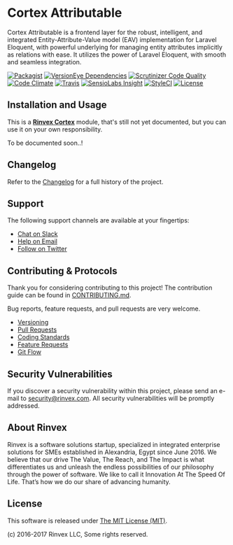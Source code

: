 # Cortex Attributable

Cortex Attributable is a frontend layer for the robust, intelligent, and integrated Entity-Attribute-Value model (EAV) implementation for Laravel Eloquent, with powerful underlying for managing entity attributes implicitly as relations with ease. It utilizes the power of Laravel Eloquent, with smooth and seamless integration.

[![Packagist](https://img.shields.io/packagist/v/cortex/attributable.svg?label=Packagist&style=flat-square)](https://packagist.org/packages/cortex/attributable)
[![VersionEye Dependencies](https://img.shields.io/versioneye/d/php/cortex:attributable.svg?label=Dependencies&style=flat-square)](https://www.versioneye.com/php/cortex:attributable/)
[![Scrutinizer Code Quality](https://img.shields.io/scrutinizer/g/cortex/attributable.svg?label=Scrutinizer&style=flat-square)](https://scrutinizer-ci.com/g/cortex/attributable/)
[![Code Climate](https://img.shields.io/codeclimate/github/cortex/attributable.svg?label=CodeClimate&style=flat-square)](https://codeclimate.com/github/cortex/attributable)
[![Travis](https://img.shields.io/travis/cortex/attributable.svg?label=TravisCI&style=flat-square)](https://travis-ci.org/cortex/attributable)
[![SensioLabs Insight](https://img.shields.io/sensiolabs/i/0d75eee8-56d9-44c6-9b73-f47e06a801c7.svg?label=SensioLabs&style=flat-square)](https://insight.sensiolabs.com/projects/0d75eee8-56d9-44c6-9b73-f47e06a801c7)
[![StyleCI](https://styleci.io/repos/89985515/shield)](https://styleci.io/repos/89985515)
[![License](https://img.shields.io/packagist/l/cortex/attributable.svg?label=License&style=flat-square)](https://github.com/cortex/attributable/blob/develop/LICENSE)


## Installation and Usage

This is a **[Rinvex Cortex](https://github.com/rinvex/cortex)** module, that's still not yet documented, but you can use it on your own responsibility.

To be documented soon..!


## Changelog

Refer to the [Changelog](CHANGELOG.md) for a full history of the project.


## Support

The following support channels are available at your fingertips:

- [Chat on Slack](http://chat.rinvex.com)
- [Help on Email](mailto:help@rinvex.com)
- [Follow on Twitter](https://twitter.com/rinvex)


## Contributing & Protocols

Thank you for considering contributing to this project! The contribution guide can be found in [CONTRIBUTING.md](CONTRIBUTING.md).

Bug reports, feature requests, and pull requests are very welcome.

- [Versioning](CONTRIBUTING.md#versioning)
- [Pull Requests](CONTRIBUTING.md#pull-requests)
- [Coding Standards](CONTRIBUTING.md#coding-standards)
- [Feature Requests](CONTRIBUTING.md#feature-requests)
- [Git Flow](CONTRIBUTING.md#git-flow)


## Security Vulnerabilities

If you discover a security vulnerability within this project, please send an e-mail to [security@rinvex.com](security@rinvex.com). All security vulnerabilities will be promptly addressed.


## About Rinvex

Rinvex is a software solutions startup, specialized in integrated enterprise solutions for SMEs established in Alexandria, Egypt since June 2016. We believe that our drive The Value, The Reach, and The Impact is what differentiates us and unleash the endless possibilities of our philosophy through the power of software. We like to call it Innovation At The Speed Of Life. That’s how we do our share of advancing humanity.


## License

This software is released under [The MIT License (MIT)](LICENSE).

(c) 2016-2017 Rinvex LLC, Some rights reserved.
